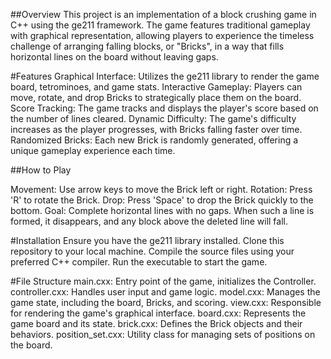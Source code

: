 ##Overview
This project is an implementation of a block crushing game in C++ using the ge211 framework. The game features traditional gameplay with graphical representation, allowing players to experience the timeless challenge of arranging falling blocks, or "Bricks", in a way that fills horizontal lines on the board without leaving gaps.

#Features
Graphical Interface: Utilizes the ge211 library to render the game board, tetrominoes, and game stats.
Interactive Gameplay: Players can move, rotate, and drop Bricks to strategically place them on the board.
Score Tracking: The game tracks and displays the player's score based on the number of lines cleared.
Dynamic Difficulty: The game's difficulty increases as the player progresses, with Bricks falling faster over time.
Randomized Bricks: Each new Brick is randomly generated, offering a unique gameplay experience each time.

##How to Play

Movement: Use arrow keys to move the Brick left or right.
Rotation: Press 'R' to rotate the Brick.
Drop: Press 'Space' to drop the Brick quickly to the bottom.
Goal: Complete horizontal lines with no gaps. When such a line is formed, it disappears, and any block above the deleted line will fall.

#Installation
Ensure you have the ge211 library installed.
Clone this repository to your local machine.
Compile the source files using your preferred C++ compiler.
Run the executable to start the game.

#File Structure
main.cxx: Entry point of the game, initializes the Controller.
controller.cxx: Handles user input and game logic.
model.cxx: Manages the game state, including the board, Bricks, and scoring.
view.cxx: Responsible for rendering the game's graphical interface.
board.cxx: Represents the game board and its state.
brick.cxx: Defines the Brick objects and their behaviors.
position_set.cxx: Utility class for managing sets of positions on the board.
